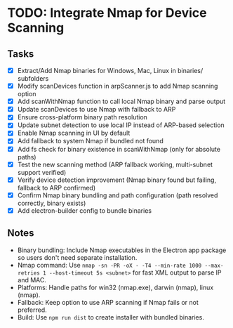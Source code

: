 # TODO: Integrate Nmap for Device Scanning

## Tasks
- [x] Extract/Add Nmap binaries for Windows, Mac, Linux in binaries/ subfolders
- [x] Modify scanDevices function in arpScanner.js to add Nmap scanning option
- [x] Add scanWithNmap function to call local Nmap binary and parse output
- [x] Update scanDevices to use Nmap with fallback to ARP
- [x] Ensure cross-platform binary path resolution
- [x] Update subnet detection to use local IP instead of ARP-based selection
- [x] Enable Nmap scanning in UI by default
- [x] Add fallback to system Nmap if bundled not found
- [x] Add fs check for binary existence in scanWithNmap (only for absolute paths)
- [x] Test the new scanning method (ARP fallback working, multi-subnet support verified)
- [x] Verify device detection improvement (Nmap binary found but failing, fallback to ARP confirmed)
- [x] Confirm Nmap binary bundling and path configuration (path resolved correctly, binary exists)
- [x] Add electron-builder config to bundle binaries

## Notes
- Binary bundling: Include Nmap executables in the Electron app package so users don't need separate installation.
- Nmap command: Use `nmap -sn -PR -oX - -T4 --min-rate 1000 --max-retries 1 --host-timeout 5s <subnet>` for fast XML output to parse IP and MAC.
- Platforms: Handle paths for win32 (nmap.exe), darwin (nmap), linux (nmap).
- Fallback: Keep option to use ARP scanning if Nmap fails or not preferred.
- Build: Use `npm run dist` to create installer with bundled binaries.

